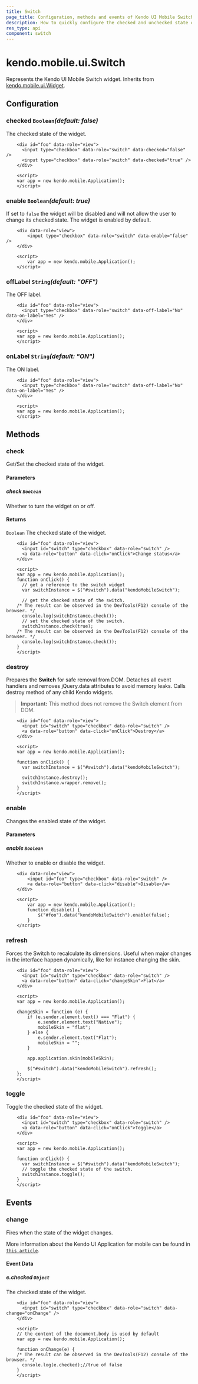 ```yaml
---
title: Switch
page_title: Configuration, methods and events of Kendo UI Mobile Switch
description: How to quickly configure the checked and unchecked state of Mobile Switch widget.
res_type: api
component: switch
---
```


# kendo.mobile.ui.Switch

Represents the Kendo UI Mobile Switch widget. Inherits from [kendo.mobile.ui.Widget](/api/javascript/mobile/ui/mobilewidget).

## Configuration

### checked `Boolean`*(default: false)*

The checked state of the widget.

```
    <div id="foo" data-role="view">
      <input type="checkbox" data-role="switch" data-checked="false" />
      <input type="checkbox" data-role="switch" data-checked="true" />
    </div>

    <script>
    var app = new kendo.mobile.Application();
    </script>
```

### enable `Boolean`*(default: true)*

If set to `false` the widget will be disabled and will not allow the user to change its checked state. The widget is enabled by default.


```
    <div data-role="view">
        <input type="checkbox" data-role="switch" data-enable="false" />
    </div>

    <script>
        var app = new kendo.mobile.Application();
    </script>
```

### offLabel `String`*(default: "OFF")*

The OFF label.

```
    <div id="foo" data-role="view">
      <input type="checkbox" data-role="switch" data-off-label="No" data-on-label="Yes" />
    </div>

    <script>
    var app = new kendo.mobile.Application();
    </script>
```

### onLabel `String`*(default: "ON")*

The ON label.

```
    <div id="foo" data-role="view">
      <input type="checkbox" data-role="switch" data-off-label="No" data-on-label="Yes" />
    </div>

    <script>
    var app = new kendo.mobile.Application();
    </script>
```

## Methods

### check

Get/Set the checked state of the widget.

#### Parameters

##### check `Boolean`

Whether to turn the widget on or off.

#### Returns

`Boolean` The checked state of the widget.

```
    <div id="foo" data-role="view">
      <input id="switch" type="checkbox" data-role="switch" />
      <a data-role="button" data-click="onClick">Change status</a>
    </div>

    <script>
    var app = new kendo.mobile.Application();
    function onClick() {
      // get a reference to the switch widget
      var switchInstance = $("#switch").data("kendoMobileSwitch");

      // get the checked state of the switch.
	/* The result can be observed in the DevTools(F12) console of the browser. */
      console.log(switchInstance.check());
      // set the checked state of the switch.
      switchInstance.check(true);
	/* The result can be observed in the DevTools(F12) console of the browser. */
      console.log(switchInstance.check());
    }
    </script>
```

### destroy
Prepares the **Switch** for safe removal from DOM. Detaches all event handlers and removes jQuery.data attributes to avoid memory leaks. Calls destroy method of any child Kendo widgets.

> **Important:** This method does not remove the Switch element from DOM.

```
    <div id="foo" data-role="view">
      <input id="switch" type="checkbox" data-role="switch" />
      <a data-role="button" data-click="onClick">Destroy</a>
    </div>

    <script>
    var app = new kendo.mobile.Application();

    function onClick() {
      var switchInstance = $("#switch").data("kendoMobileSwitch");

      switchInstance.destroy();
      switchInstance.wrapper.remove();
    }
    </script>
```

### enable

Changes the enabled state of the widget.

#### Parameters

##### enable `Boolean`

Whether to enable or disable the widget.

```
    <div data-role="view">
        <input id="foo" type="checkbox" data-role="switch" />
        <a data-role="button" data-click="disable">Disable</a>
    </div>

    <script>
        var app = new kendo.mobile.Application();
        function disable() {
            $("#foo").data("kendoMobileSwitch").enable(false);
        }
    </script>
```

### refresh

Forces the Switch to recalculate its dimensions. Useful when major changes in the interface happen dynamically, like for instance changing the skin.

```
    <div id="foo" data-role="view">
      <input id="switch" type="checkbox" data-role="switch" />
      <a data-role="button" data-click="changeSkin">Flat</a>
    </div>

    <script>
    var app = new kendo.mobile.Application();

    changeSkin = function (e) {
        if (e.sender.element.text() === "Flat") {
            e.sender.element.text("Native");
            mobileSkin = "flat";
        } else {
            e.sender.element.text("Flat");
            mobileSkin = "";
        }

        app.application.skin(mobileSkin);

        $("#switch").data("kendoMobileSwitch").refresh();
    };
    </script>
```

### toggle

Toggle the checked state of the widget.

```
    <div id="foo" data-role="view">
      <input id="switch" type="checkbox" data-role="switch" />
      <a data-role="button" data-click="onClick">Toggle</a>
    </div>

    <script>
    var app = new kendo.mobile.Application();

    function onClick() {
      var switchInstance = $("#switch").data("kendoMobileSwitch");
      // toggle the checked state of the switch.
      switchInstance.toggle();
    }
    </script>
```

## Events

### change

Fires when the state of the widget changes.

More information about the Kendo UI Application for mobile can be found in [`this article`](/controls/hybrid/application).

#### Event Data

##### e.checked `Object`

The checked state of the widget.

```
    <div id="foo" data-role="view">
      <input id="switch" type="checkbox" data-role="switch" data-change="onChange" />
    </div>

    <script>
    // the content of the document.body is used by default
    var app = new kendo.mobile.Application();

    function onChange(e) {
	/* The result can be observed in the DevTools(F12) console of the browser. */
      console.log(e.checked);//true of false
    }
    </script>
```